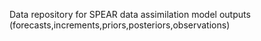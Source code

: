 Data repository for SPEAR data assimilation model outputs (forecasts,increments,priors,posteriors,observations)
